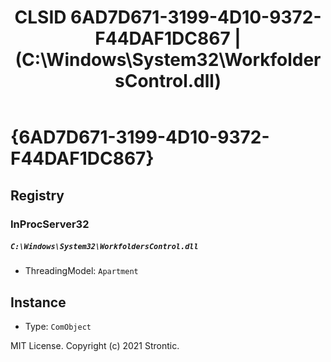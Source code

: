 ﻿---
title: "CLSID 6AD7D671-3199-4D10-9372-F44DAF1DC867 | (C:\\Windows\\System32\\WorkfoldersControl.dll)"
excerpt: What is COM-Object CLSID 6AD7D671-3199-4D10-9372-F44DAF1DC867?
---

# {6AD7D671-3199-4D10-9372-F44DAF1DC867}


## Registry


### InProcServer32

##### `C:\Windows\System32\WorkfoldersControl.dll`
* ThreadingModel: `Apartment`

## Instance

* Type: `ComObject`

MIT License. Copyright (c) 2021 Strontic.


